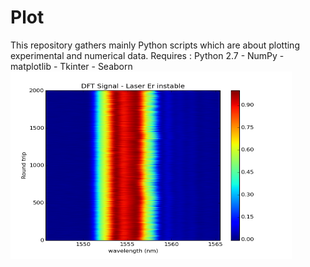 # Plot
This repository gathers mainly Python scripts which are about plotting experimental and numerical data.
Requires : Python 2.7 - NumPy - matplotlib - Tkinter - Seaborn
<a href="url"><img src="Images/color.png" align="left" height="300" width="450" ></a>
